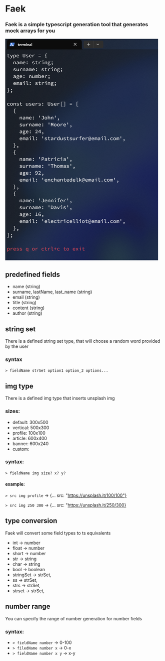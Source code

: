 # Faek

### Faek is a simple typescript generation tool that generates mock arrays for you

![demo](./demo.png)

## predefined fields

- name (string)
- surname, lastName, last_name (string)
- email (string)
- title (string)
- content (string)
- author (string)

## string set

There is a defined string set type, that will choose a random word provided by the user

### syntax

`> fieldName strSet option1 option_2 options...`

## img type

There is a defined img type that inserts unsplash img

### sizes:

- default: 300x500
- vertical: 500x300
- profile: 100x100
- article: 600x400
- banner: 600x240
- custom:

### syntax:

`> fieldName img size? x? y?`

#### example:

`> src img profile` -> {... src: "https://unsplash.it/100/100"}

`> src img 250 300` -> {... src: "https://unsplash.it/250/300}

## type conversion

Faek will convert some field types to ts equivalents

- int -> number
- float -> number
- short -> number
- str -> string
- char -> string
- bool -> boolean
- stringSet -> strSet,
- ss -> strSet,
- strs -> strSet,
- strset -> strSet,

## number range

You can specify the range of number generation for number fields

### syntax:

- `> fieldName number` -> 0-100
- `> filedName number x` -> 0-x
- `> fieldName number x y` -> x-y
